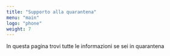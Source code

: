 ```yaml
---
title: "Supporto alla quarantena"
menu: "main"
logo: "phone"
weight: 7
---
```


In questa pagina trovi tutte le informazioni se sei in quarantena
